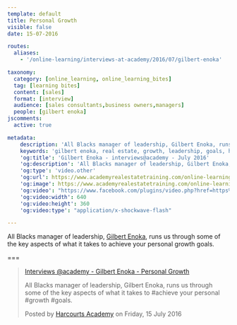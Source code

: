 ```yaml
---
template: default
title: Personal Growth
visible: false
date: 15-07-2016

routes:
  aliases:
    - '/online-learning/interviews-at-academy/2016/07/gilbert-enoka'

taxonomy:
  category: [online_learning, online_learning_bites]
  tag: [learning bites]
  content: [sales]
  format: [interview]
  audience: [sales consultants,business owners,managers]
  people: [gilbert enoka]
jscomments:
  active: true

metadata:
    description: 'All Blacks manager of leadership, Gilbert Enoka, runs us through some of the key aspects of what it takes to achieve your personal growth goals.'
    keywords: 'gilbert enoka, real estate, growth, leadership, goals, harcourts'
    'og:title': 'Gilbert Enoka - interviews@academy - July 2016'
    'og:description': 'All Blacks manager of leadership, Gilbert Enoka, runs us through some of the key aspects of what it takes to achieve your personal growth goals.'
    'og:type': 'video.other'
    'og:url': https://www.academyrealestatetraining.com/online-learning/bites/2016/07/15/gilbert-enoka#pk_campaign=Social-2016-07
    'og:image': https://www.academyrealestatetraining.com/online-learning/bites/2016/07/15/gilbert-enoka/gilbert-enoka.jpg
    'og:video': "https://www.facebook.com/plugins/video.php?href=https%3A%2F%2Fwww.facebook.com%2Fharcourtsacademy%2Fvideos%2F10153554214067676%2F&width=640&show_text=false&appId=667620916615872&height=360"
    'og:video:width': 640
    'og:video:height': 360
    'og:video:type': "application/x-shockwave-flash"

---
```


All Blacks manager of leadership, [Gilbert Enoka](https://www.facebook.com/gilbert.enoka), runs us through some of the key aspects of what it takes to achieve your personal growth goals.

===

<div id="fb-root"></div>
<script>(function(d, s, id) {
  var js, fjs = d.getElementsByTagName(s)[0];
  if (d.getElementById(id)) return;
  js = d.createElement(s); js.id = id;
  js.src = "//connect.facebook.net/en_GB/sdk.js#xfbml=1&version=v2.6&appId=667620916615872";
  fjs.parentNode.insertBefore(js, fjs);
}(document, 'script', 'facebook-jssdk'));</script>

<div class="fb-video" data-href="https://www.facebook.com/harcourtsacademy/videos/10153554214067676/" data-show-text="false"><blockquote cite="https://www.facebook.com/harcourtsacademy/videos/10153554214067676/" class="fb-xfbml-parse-ignore"><a href="https://www.facebook.com/harcourtsacademy/videos/10153554214067676/">Interviews &#064;academy - Gilbert Enoka - Personal Growth</a><p>All Blacks manager of leadership, Gilbert Enoka, runs us through some of the key aspects of what it takes to #achieve your personal #growth #goals.</p>Posted by <a href="https://www.facebook.com/harcourtsacademy/">Harcourts Academy</a> on Friday, 15 July 2016</blockquote></div>
